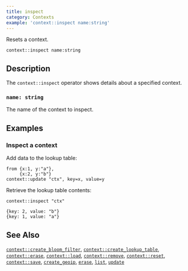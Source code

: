```yaml
---
title: inspect
category: Contexts
example: 'context::inspect name:string'
---
```



Resets a context.

```tql
context::inspect name:string
```

## Description

The `context::inspect` operator shows details about a specified context.

### `name: string`

The name of the context to inspect.

## Examples

### Inspect a context

Add data to the lookup table:

```tql
from {x:1, y:"a"},
     {x:2, y:"b"}
context::update "ctx", key=x, value=y
```

Retrieve the lookup table contents:

```tql
context::inspect "ctx"
```

```tql
{key: 2, value: "b"}
{key: 1, value: "a"}
```

## See Also

[`context::create_bloom_filter`](/reference/operators/context/create_bloom_filter),
[`context::create_lookup_table`](/reference/operators/context/create_lookup_table),
[`context::erase`](/reference/operators/context/enrich),
[`context::load`](/reference/operators/context/load),
[`context::remove`](/reference/operators/context/remove),
[`context::reset`](/reference/operators/context/reset),
[`context::save`](/reference/operators/context/save),
[`create_geoip`](/reference/operators/context/create_geoip),
[`erase`](/reference/operators/context/erase),
[`list`](/reference/operators/context/list),
[`update`](/reference/operators/context/update)
